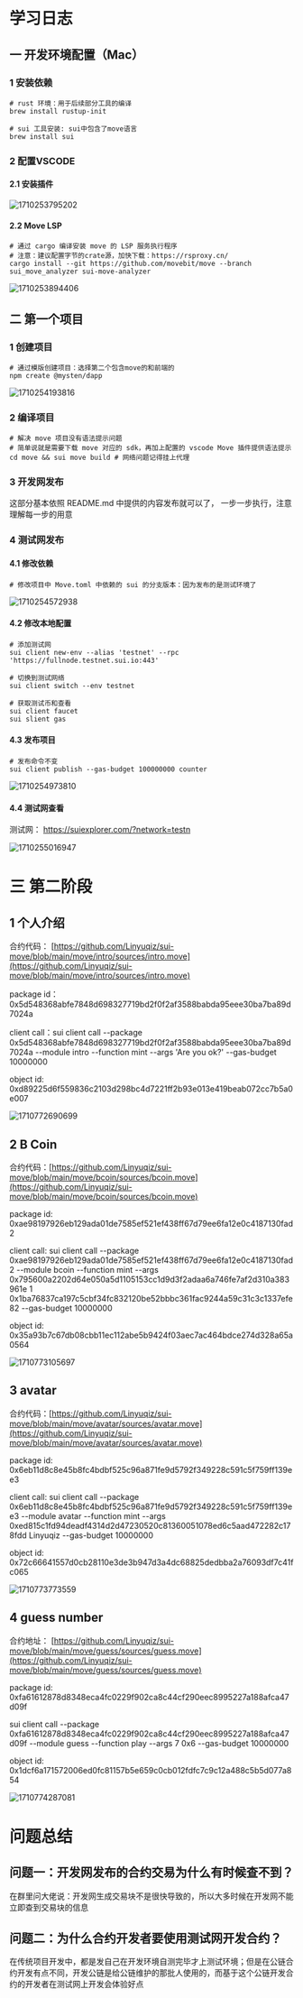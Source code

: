 # 学习日志

## 一 开发环境配置（Mac）

### 1 安装依赖

```
# rust 环境：用于后续部分工具的编译
brew install rustup-init

# sui 工具安装: sui中包含了move语言
brew install sui
```

### 2 配置VSCODE

#### 2.1 安装插件

![1710253795202](image/journal/1710253795202.png)

#### 2.2 Move LSP

```
# 通过 cargo 编译安装 move 的 LSP 服务执行程序
# 注意：建议配置字节的crate源，加快下载：https://rsproxy.cn/
cargo install --git https://github.com/movebit/move --branch sui_move_analyzer sui-move-analyzer

```

![1710253894406](image/journal/1710253894406.png)

## 二 第一个项目

### 1 创建项目

```
# 通过模版创建项目：选择第二个包含move的和前端的
npm create @mysten/dapp
```

![1710254193816](image/journal/1710254193816.png)

### 2 编译项目

```
# 解决 move 项目没有语法提示问题
# 简单说就是需要下载 move 对应的 sdk，再加上配置的 vscode Move 插件提供语法提示 
cd move && sui move build # 网络问题记得挂上代理
```

### 3 开发网发布

这部分基本依照 README.md 中提供的内容发布就可以了， 一步一步执行，注意理解每一步的用意

### 4 测试网发布

#### 4.1 修改依赖

```
# 修改项目中 Move.toml 中依赖的 sui 的分支版本：因为发布的是测试环境了
```

![1710254572938](image/journal/1710254572938.png)

#### 4.2 修改本地配置

```
# 添加测试网
sui client new-env --alias 'testnet' --rpc 'https://fullnode.testnet.sui.io:443'

# 切换到测试网络
sui client switch --env testnet

# 获取测试币和查看
sui client faucet
sui slient gas
```

#### 4.3 发布项目

```
# 发布命令不变
sui client publish --gas-budget 100000000 counter

```

![1710254973810](image/journal/1710254973810.png)

#### 4.4 测试网查看

测试网： https://suiexplorer.com/?network=testn

![1710255016947](image/journal/1710255016947.png)

# 三 第二阶段

## 1 个人介绍

合约代码： [https://github.com/Linyuqiz/sui-move/blob/main/move/intro/sources/intro.move](https://github.com/Linyuqiz/sui-move/blob/main/move/intro/sources/intro.move)

package id：0x5d548368abfe7848d698327719bd2f0f2af3588babda95eee30ba7ba89d7024a

client call：sui client call --package 0x5d548368abfe7848d698327719bd2f0f2af3588babda95eee30ba7ba89d7024a --module intro --function mint --args 'Are you ok?' --gas-budget 10000000

object id: 0xd89225d6f559836c2103d298bc4d7221ff2b93e013e419beab072cc7b5a0e007

![1710772690699](image/journal/1710772690699.png)

## 2 B Coin

合约代码：[https://github.com/Linyuqiz/sui-move/blob/main/move/bcoin/sources/bcoin.move](https://github.com/Linyuqiz/sui-move/blob/main/move/bcoin/sources/bcoin.move)

package id: 0xae98197926eb129ada01de7585ef521ef438ff67d79ee6fa12e0c4187130fad2

client call: sui client call --package 0xae98197926eb129ada01de7585ef521ef438ff67d79ee6fa12e0c4187130fad2 --module bcoin --function mint --args 0x795600a2202d64e050a5d1105153cc1d9d3f2adaa6a746fe7af2d310a383961e 1 0x1ba76837ca197c5cbf34fc832120be52bbbc361fac9244a59c31c3c1337efe82 --gas-budget 10000000

object id: 0x35a93b7c67db08cbb11ec112abe5b9424f03aec7ac464bdce274d328a65a0564

![1710773105697](image/journal/1710773105697.png)

## 3 avatar

合约代码：[https://github.com/Linyuqiz/sui-move/blob/main/move/avatar/sources/avatar.move](https://github.com/Linyuqiz/sui-move/blob/main/move/avatar/sources/avatar.move)

package id: 0x6eb11d8c8e45b8fc4bdbf525c96a871fe9d5792f349228c591c5f759ff139ee3

client call: sui client call --package 0x6eb11d8c8e45b8fc4bdbf525c96a871fe9d5792f349228c591c5f759ff139ee3 --module avatar --function mint --args 0xed815c1fd94deadf4314d2d47230520c81360051078ed6c5aad472282c178fdd Linyuqiz --gas-budget 10000000

object id: 0x72c66641557d0cb28110e3de3b947d3a4dc68825dedbba2a76093df7c41fc065

![1710773773559](image/journal/1710773773559.png)

## 4 guess number

合约地址： [https://github.com/Linyuqiz/sui-move/blob/main/move/guess/sources/guess.move](https://github.com/Linyuqiz/sui-move/blob/main/move/guess/sources/guess.move)

package id: 0xfa61612878d8348eca4fc0229f902ca8c44cf290eec8995227a188afca47d09f

sui client call --package 0xfa61612878d8348eca4fc0229f902ca8c44cf290eec8995227a188afca47d09f --module guess --function play --args 7 0x6 --gas-budget 10000000

object id: 0x1dcf6a171572006ed0fc81157b5e659c0cb012fdfc7c9c12a488c5b5d077a854

![1710774287081](image/journal/1710774287081.png)

# 问题总结

## 问题一：开发网发布的合约交易为什么有时候查不到？

在群里问大佬说：开发网生成交易块不是很快导致的，所以大多时候在开发网不能立即查到交易块的信息

## 问题二：为什么合约开发者要使用测试网开发合约？

在传统项目开发中，都是发自己在开发环境自测完毕才上测试环境；但是在公链合约开发有点不同，开发公链是给公链维护的那批人使用的，而基于这个公链开发合约的开发者在测试网上开发会体验好点
